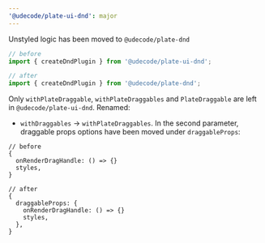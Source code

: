 ```yaml
---
'@udecode/plate-ui-dnd': major
---
```


Unstyled logic has been moved to `@udecode/plate-dnd`
```ts
// before
import { createDndPlugin } from '@udecode/plate-ui-dnd';

// after
import { createDndPlugin } from '@udecode/plate-dnd';
```
Only `withPlateDraggable`, `withPlateDraggables` and `PlateDraggable` are left in `@udecode/plate-ui-dnd`.
Renamed:
- `withDraggables` -> `withPlateDraggables`. In the second parameter, draggable props options have been moved under `draggableProps`:
```tsx
// before
{
  onRenderDragHandle: () => {}
  styles,
}
        
// after
{
  draggableProps: {
    onRenderDragHandle: () => {}
    styles,
  }, 
}
```
